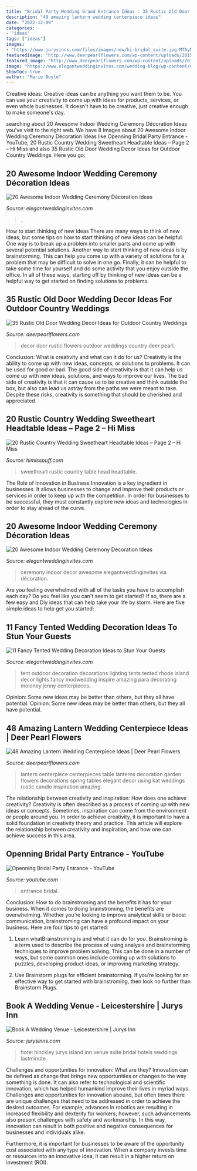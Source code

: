 ```yaml
---
title: "Bridal Party Wedding Grand Entrance Ideas : 35 Rustic Old Door Wedding Decor Ideas For Outdoor Country Weddings"
description: "48 amazing lantern wedding centerpiece ideas"
date: "2022-12-09"
categories:
- "ideas"
tags: ["ideas"]
images:
- "https://www.jurysinns.com/files/images/new/hi-bridal_suite.jpg-MTAyNHg.jpg"
featuredImage: "http://www.deerpearlflowers.com/wp-content/uploads/2015/05/Vintage-lantern-centerpiece.jpg"
featured_image: "http://www.deerpearlflowers.com/wp-content/uploads/2015/05/Vintage-lantern-centerpiece.jpg"
image: "https://www.elegantweddinginvites.com/wedding-blog/wp-content/uploads/2015/12/gorgeous-indoor-wedding-aisle-decor-ideas.jpg"
ShowToc: true
author: "Marie Boyle"
---
```



Creative ideas:
Creative ideas can be anything you want them to be. You can use your creativity to come up with ideas for products, services, or even whole businesses. It doesn't have to be creative, just creative enough to make someone's day.

	

		
searching about 20 Awesome Indoor Wedding Ceremony Décoration Ideas you've visit to the right web. We have 8 Images about 20 Awesome Indoor Wedding Ceremony Décoration Ideas like Openning Bridal Party Entrance - YouTube, 20 Rustic Country Wedding Sweetheart Headtable Ideas – Page 2 – Hi Miss and also 35 Rustic Old Door Wedding Decor Ideas for Outdoor Country Weddings. Here you go:
		
    
## 20 Awesome Indoor Wedding Ceremony Décoration Ideas

<img loading=lazy src="https://www.elegantweddinginvites.com/wedding-blog/wp-content/uploads/2015/12/gorgeous-indoor-wedding-aisle-decor-ideas.jpg" onerror="this.onerror=null;this.src='https://tse4.mm.bing.net/th?id=OIP.qI4ikUZyruyIF62gQatvnQHaJa&amp;pid=15.1';" alt="20 Awesome Indoor Wedding Ceremony Décoration Ideas">

_Source: elegantweddinginvites.com_

>. 

	

How to start thinking of new ideas
There are many ways to think of new ideas, but some tips on how to start thinking of new ideas can be helpful. One way is to break up a problem into smaller parts and come up with several potential solutions. Another way to start thinking of new ideas is by brainstorming. This can help you come up with a variety of solutions for a problem that may be difficult to solve in one go. Finally, it can be helpful to take some time for yourself and do some activity that you enjoy outside the office. In all of these ways, starting off by thinking of new ideas can be a helpful way to get started on finding solutions to problems.

    
## 35 Rustic Old Door Wedding Decor Ideas For Outdoor Country Weddings

<img loading=lazy src="http://www.deerpearlflowers.com/wp-content/uploads/2015/07/rustic-old-door-and-flowers-wedding-decor.jpg" onerror="this.onerror=null;this.src='https://tse4.mm.bing.net/th?id=OIP.AaK_PvWl-TYKj2I-ZCqymQHaLK&amp;pid=15.1';" alt="35 Rustic Old Door Wedding Decor Ideas for Outdoor Country Weddings">

_Source: deerpearlflowers.com_

>decor door rustic flowers outdoor weddings country deer pearl. 

	

Conclusion: What is creativity and what can it do for us?
Creativity is the ability to come up with new ideas, concepts, or solutions to problems. It can be used for good or bad. The good side of creativity is that it can help us come up with new ideas, solutions, and ways to improve our lives. The bad side of creativity is that it can cause us to be creative and think outside the box, but also can lead us astray from the paths we were meant to take. Despite these risks, creativity is something that should be cherished and appreciated.

    
## 20 Rustic Country Wedding Sweetheart Headtable Ideas – Page 2 – Hi Miss

<img loading=lazy src="https://www.himisspuff.com/wp-content/uploads/2019/11/Rustic-country-wedding-sweetheart-head-table-decoration-ideas-14.jpg" onerror="this.onerror=null;this.src='https://tse1.mm.bing.net/th?id=OIP.cxF_0bsI3OfX0B4rLP5HGAHaLH&amp;pid=15.1';" alt="20 Rustic Country Wedding Sweetheart Headtable Ideas – Page 2 – Hi Miss">

_Source: himisspuff.com_

>sweetheart rustic country table head headtable. 

	

The Role of Innovation in Business
Innovation is a key ingredient in businesses. It allows businesses to change and improve their products or services in order to keep up with the competition. In order for businesses to be successful, they must constantly explore new ideas and technologies in order to stay ahead of the curve.

    
## 20 Awesome Indoor Wedding Ceremony Décoration Ideas

<img loading=lazy src="https://www.elegantweddinginvites.com/wedding-blog/wp-content/uploads/2015/12/blooms-and-petals-decorated-winter-ceremonies.jpg" onerror="this.onerror=null;this.src='https://tse3.mm.bing.net/th?id=OIP.dxCM44lk4PxKasMZG1xxCQHaLH&amp;pid=15.1';" alt="20 Awesome Indoor Wedding Ceremony Décoration Ideas">

_Source: elegantweddinginvites.com_

>ceremony indoor decor awesome elegantweddinginvites via décoration. 

	

Are you feeling overwhelmed with all of the tasks you have to accomplish each day? Do you feel like you can't seem to get started? If so, there are a few easy and Diy ideas that can help take your life by storm. Here are five simple ideas to help get you started:

    
## 11 Fancy Tented Wedding Decoration Ideas To Stun Your Guests

<img loading=lazy src="https://www.elegantweddinginvites.com/wedding-blog/wp-content/uploads/2017/07/romantic-tent-wedding-centerpieces-ideas.jpg" onerror="this.onerror=null;this.src='https://tse3.mm.bing.net/th?id=OIP.3uIHw426qwlDW9XWcdyRXwHaLH&amp;pid=15.1';" alt="11 Fancy Tented Wedding Decoration Ideas to Stun Your Guests">

_Source: elegantweddinginvites.com_

>tent outdoor decoration decorations lighting tents tented rhode island decor lights fancy modwedding inspire amazing para decorating moloney jenny centerpieces. 

	

Opinion: Some new ideas may be better than others, but they all have potential.
Opinion: Some new ideas may be better than others, but they all have potential.

    
## 48 Amazing Lantern Wedding Centerpiece Ideas | Deer Pearl Flowers

<img loading=lazy src="http://www.deerpearlflowers.com/wp-content/uploads/2015/05/Vintage-lantern-centerpiece.jpg" onerror="this.onerror=null;this.src='https://tse4.mm.bing.net/th?id=OIP.u-uOHGLmt6ZAVeLso41aMQHaLH&amp;pid=15.1';" alt="48 Amazing Lantern Wedding Centerpiece Ideas | Deer Pearl Flowers">

_Source: deerpearlflowers.com_

>lantern centerpiece centerpieces table lanterns decoration garden flowers decorations spring tables elegant decor using kat weddings rustic candle inspiration amazing. 

	

The relationship between creativity and inspiration: How does one achieve creativity?
Creativity is often described as a process of coming up with new ideas or concepts. Sometimes, inspiration can come from the environment or people around you. In order to achieve creativity, it is important to have a solid foundation in creativity theory and practice. This article will explore the relationship between creativity and inspiration, and how one can achieve success in this area.

    
## Openning Bridal Party Entrance - YouTube

<img loading=lazy src="https://i.ytimg.com/vi/j-ip63Mc-u8/maxresdefault.jpg" onerror="this.onerror=null;this.src='https://tse2.mm.bing.net/th?id=OIP.3JPYrAehkWm1Ls_gs4tMxgHaEK&amp;pid=15.1';" alt="Openning Bridal Party Entrance - YouTube">

_Source: youtube.com_

>entrance bridal. 

	

Conclusion: How to do brainstroming and the benefits it has for your business.
When it comes to doing brainstroming, the benefits are overwhelming. Whether you’re looking to improve analytical skills or boost communication, brainstroming can have a profound impact on your business. Here are four tips to get started:
1. Learn whatBrainstroming is and what it can do for you. Brainstroming is a term used to describe the process of using analysis and brainstorming techniques to improve problem solving. This can be done in a number of ways, but some common ones include coming up with solutions to puzzles, developing product ideas, or improving marketing strategy.

2. Use Brainstorm plugs for efficient brainstorming. If you’re looking for an effective way to get started with brainstroming, then look no further than Brainstorm Plugs.

    
## Book A Wedding Venue - Leicestershire | Jurys Inn

<img loading=lazy src="https://www.jurysinns.com/files/images/new/hi-bridal_suite.jpg-MTAyNHg.jpg" onerror="this.onerror=null;this.src='https://tse1.mm.bing.net/th?id=OIP.cQqDHclldgvRPRhedeDomwHaE2&amp;pid=15.1';" alt="Book A Wedding Venue - Leicestershire | Jurys Inn">

_Source: jurysinns.com_

>hotel hinckley jurys island inn venue suite bridal hotels weddings lastminute. 

	

Challenges and opportunities for innovation: What are they?
Innovation can be defined as change that brings new opportunities or changes to the way something is done. It can also refer to technological and scientific innovation, which has helped humankind improve their lives in myriad ways. 
Challenges and opportunities for innovation abound, but often times there are unique challenges that need to be addressed in order to achieve the desired outcomes. For example, advances in robotics are resulting in increased flexibility and dexterity for workers; however, such advancements also present challenges with safety and workmanship. In this way, innovation can result in both positive and negative consequences for businesses and individuals alike. 

Furthermore, it is important for businesses to be aware of the opportunity cost associated with any type of innovation. When a company invests time or resources into an innovative idea, it can result in a higher return on investment (ROI).

